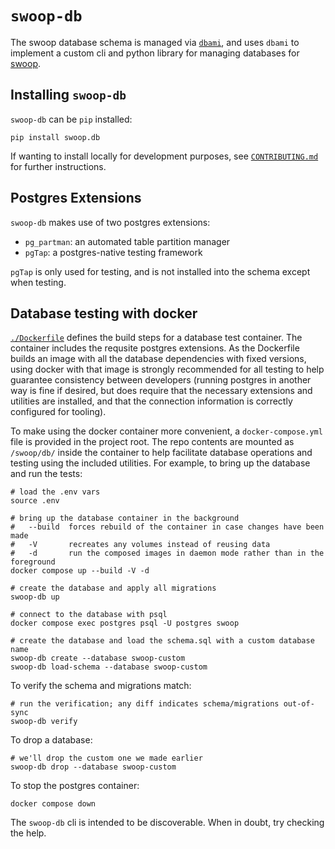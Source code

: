 # `swoop-db`

The swoop database schema is managed via
[`dbami`](https://github.com/element84/dbami), and uses `dbami` to implement a
custom cli and python library for managing databases for
[swoop](https://github.com/element84/swoop).

## Installing `swoop-db`

`swoop-db` can be `pip` installed:

```shell
pip install swoop.db
```

If wanting to install locally for development purposes, see
[`CONTRIBUTING.md`](./CONTRIBUTING.md) for further instructions.

## Postgres Extensions

`swoop-db` makes use of two postgres extensions:

* `pg_partman`: an automated table partition manager
* `pgTap`: a postgres-native testing framework

`pgTap` is only used for testing, and is not installed into the schema except
when testing.

## Database testing with docker

[`./Dockerfile`](./Dockerfile) defines the build steps for a database test
container. The container includes the requsite postgres extensions. As the
Dockerfile builds an image with all the database dependencies with fixed
versions, using docker with that image is strongly recommended for all testing
to help guarantee consistency between developers (running postgres in another
way is fine if desired, but does require that the necessary extensions and
utilities are installed, and that the connection information is correctly
configured for tooling).

To make using the docker container more convenient, a `docker-compose.yml` file
is provided in the project root. The repo contents are mounted as `/swoop/db/`
inside the container to help facilitate database operations and testing using
the included utilities. For example, to bring up the database and run the
tests:

```shell
# load the .env vars
source .env

# bring up the database container in the background
#   --build  forces rebuild of the container in case changes have been made
#   -V       recreates any volumes instead of reusing data
#   -d       run the composed images in daemon mode rather than in the foreground
docker compose up --build -V -d

# create the database and apply all migrations
swoop-db up

# connect to the database with psql
docker compose exec postgres psql -U postgres swoop

# create the database and load the schema.sql with a custom database name
swoop-db create --database swoop-custom
swoop-db load-schema --database swoop-custom
```

To verify the schema and migrations match:

```shell
# run the verification; any diff indicates schema/migrations out-of-sync
swoop-db verify
```

To drop a database:

```shell
# we'll drop the custom one we made earlier
swoop-db drop --database swoop-custom
```

To stop the postgres container:

```shell
docker compose down
```

The `swoop-db` cli is intended to be discoverable. When in doubt, try checking
the help.
